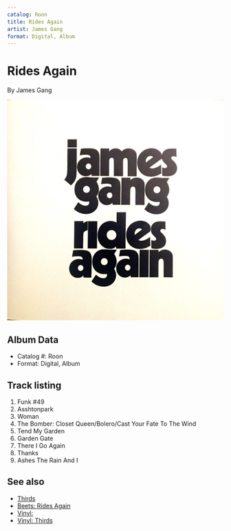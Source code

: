 ```yaml
---
catalog: Roon
title: Rides Again
artist: James Gang
format: Digital, Album
---
```


# Rides Again

By James Gang

![](../../assets/albumcovers/James_Gang-Rides_Again.png)

## Album Data

- Catalog #: Roon
- Format: Digital, Album


## Track listing


1. Funk #49
2. Asshtonpark
3. Woman
4. The Bomber: Closet Queen/Bolero/Cast Your Fate To The Wind
5. Tend My Garden
6. Garden Gate
7. There I Go Again
8. Thanks
9. Ashes The Rain And I


## See also

- [Thirds](Thirds.md)
- [Beets: Rides Again](../../Beets/James_Gang/Rides_Again.md)
- [Vinyl: ](../../Vinyl/James_Gang/James_Gang.md)
- [Vinyl: Thirds](../../Vinyl/James_Gang/Thirds.md)
